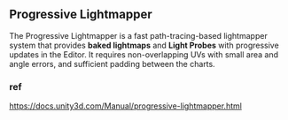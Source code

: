 ## Progressive Lightmapper

The Progressive Lightmapper is a fast path-tracing-based lightmapper system that provides **baked lightmaps** and **Light Probes**
 with progressive updates in the Editor. It requires non-overlapping UVs with small area and angle errors, and sufficient padding between the charts.






### ref
https://docs.unity3d.com/Manual/progressive-lightmapper.html

